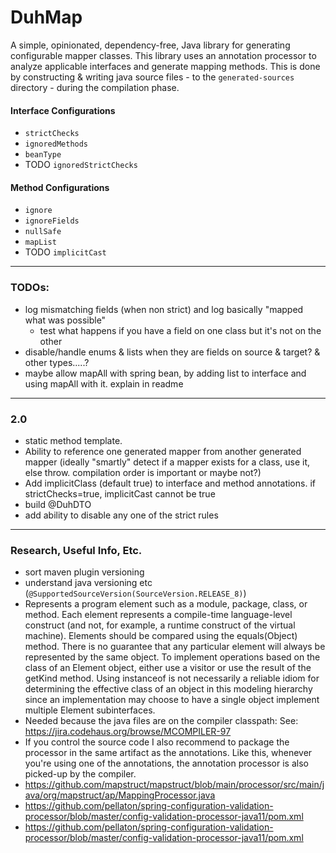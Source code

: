 # DuhMap
A simple, opinionated, dependency-free, Java library for generating configurable mapper classes. This library uses an annotation processor to analyze applicable interfaces and generate mapping methods. This is done by constructing & writing java source files - to the `generated-sources` directory - during the compilation phase.

#### Interface Configurations
- `strictChecks`
- `ignoredMethods`
- `beanType`
- TODO `ignoredStrictChecks`

#### Method Configurations
- `ignore`
- `ignoreFields`
- `nullSafe`
- `mapList`
- TODO `implicitCast`

---

### TODOs: 
- log mismatching fields (when non strict) and log basically "mapped what was possible" 
  - test what happens if you have a field on one class but it's not on the other
- disable/handle enums & lists when they are fields on source & target? & other types.....?
- maybe allow mapAll with spring bean, by adding list to interface and using mapAll with it. explain in readme

---

### 2.0
- static method template.
- Ability to reference one generated mapper from another generated mapper (ideally "smartly" detect if a mapper exists for a class, use it, else throw. compilation order is important or maybe not?)
- Add implicitClass (default true) to interface and method annotations. if strictChecks=true, implicitCast cannot be true
- build @DuhDTO
- add ability to disable any one of the strict rules

---

### Research, Useful Info, Etc.
- sort maven plugin versioning
- understand java versioning etc (`@SupportedSourceVersion(SourceVersion.RELEASE_8)`)
- Represents a program element such as a module, package, class, or method. Each element represents a compile-time language-level construct (and not, for example, a runtime construct of the virtual machine).
  Elements should be compared using the equals(Object) method. There is no guarantee that any particular element will always be represented by the same object.
  To implement operations based on the class of an Element object, either use a visitor or use the result of the getKind method. Using instanceof is not necessarily a reliable idiom for determining the effective class of an object in this modeling hierarchy since an implementation may choose to have a single object implement multiple Element subinterfaces.
- Needed because the java files are on the compiler classpath: See: https://jira.codehaus.org/browse/MCOMPILER-97
- If you control the source code I also recommend to package the processor in the same artifact as the annotations. Like this, whenever you're using one of the annotations, the annotation processor is also picked-up by the compiler.
- https://github.com/mapstruct/mapstruct/blob/main/processor/src/main/java/org/mapstruct/ap/MappingProcessor.java
- https://github.com/pellaton/spring-configuration-validation-processor/blob/master/config-validation-processor-java11/pom.xml
- https://github.com/pellaton/spring-configuration-validation-processor/blob/master/config-validation-processor-java11/pom.xml
